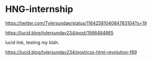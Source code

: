 # HNG-internship

https://twitter.com/Tylersundae/status/1164258104084783104?s=19

https://lucid.blog/tylersunday234/post/1566484865

lucid link, testing my blah.

https://lucid.blog/tylersunday234/post/css-html-revolution-f89

